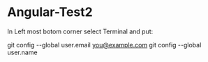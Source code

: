 Angular-Test2
=============


In Left most botom corner select Terminal and put:

git config --global user.email <you@example.com>
git config --global user.name <Your Name>
